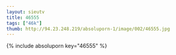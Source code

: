 ```yaml
--- 
layout: sieutv
title: 46555
tags: ["46k"]
thumb: http://94.23.248.219/absoluporn-1/image/002/46555.jpg
---
```

{% include absoluporn key="46555" %} 
